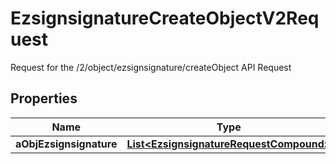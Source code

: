 

# EzsignsignatureCreateObjectV2Request

Request for the /2/object/ezsignsignature/createObject API Request

## Properties

Name | Type | Description | Notes
------------ | ------------- | ------------- | -------------
**aObjEzsignsignature** | [**List&lt;EzsignsignatureRequestCompound&gt;**](EzsignsignatureRequestCompound.md) |  | 



